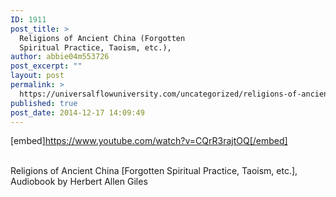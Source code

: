 ```yaml
---
ID: 1911
post_title: >
  Religions of Ancient China (Forgotten
  Spiritual Practice, Taoism, etc.),
author: abbie04m553726
post_excerpt: ""
layout: post
permalink: >
  https://universalflowuniversity.com/uncategorized/religions-of-ancient-china-forgotten-spiritual-practice-taoism-etc/
published: true
post_date: 2014-12-17 14:09:49
---
```

[embed]https://www.youtube.com/watch?v=CQrR3rajtOQ[/embed]</br></br>
<p>Religions of Ancient China [Forgotten Spiritual Practice, Taoism, etc.], Audiobook by Herbert Allen Giles</p>